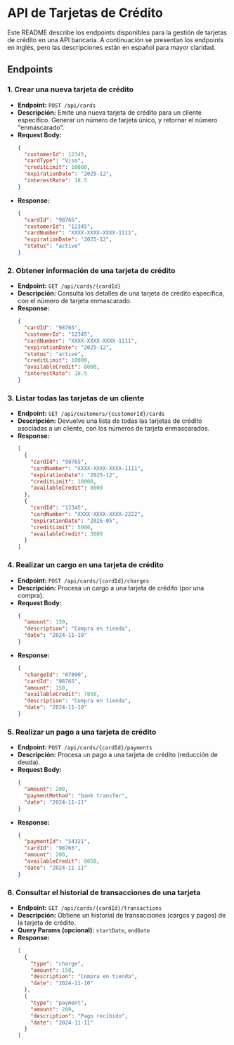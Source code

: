 # API de Tarjetas de Crédito

Este README describe los endpoints disponibles para la gestión de tarjetas de crédito en una API bancaria. A continuación se presentan los endpoints en inglés, pero las descripciones están en español para mayor claridad.

## Endpoints

### 1. **Crear una nueva tarjeta de crédito**
   - **Endpoint:** `POST /api/cards`
   - **Descripción:** Emite una nueva tarjeta de crédito para un cliente específico. Generar un número de tarjeta único, y retornar el número "enmascarado".
   - **Request Body:**
     ```json
     {
       "customerId": 12345,
       "cardType": "Visa",
       "creditLimit": 10000,
       "expirationDate": "2025-12",
       "interestRate": 18.5
     }
     ```
   - **Response:**
     ```json
     {
       "cardId": "98765",
       "customerId": "12345",
       "cardNumber": "XXXX-XXXX-XXXX-1111",
       "expirationDate": "2025-12",
       "status": "active"
     }
     ```

### 2. **Obtener información de una tarjeta de crédito**
   - **Endpoint:** `GET /api/cards/{cardId}`
   - **Descripción:** Consulta los detalles de una tarjeta de crédito específica, con el número de tarjeta enmascarado.
   - **Response:**
     ```json
     {
       "cardId": "98765",
       "customerId": "12345",
       "cardNumber": "XXXX-XXXX-XXXX-1111",
       "expirationDate": "2025-12",
       "status": "active",
       "creditLimit": 10000,
       "availableCredit": 8000,
       "interestRate": 18.5
     }
     ```

### 3. **Listar todas las tarjetas de un cliente**
   - **Endpoint:** `GET /api/customers/{customerId}/cards`
   - **Descripción:** Devuelve una lista de todas las tarjetas de crédito asociadas a un cliente, con los números de tarjeta enmascarados.
   - **Response:**
     ```json
     [
       {
         "cardId": "98765",
         "cardNumber": "XXXX-XXXX-XXXX-1111",
         "expirationDate": "2025-12",
         "creditLimit": 10000,
         "availableCredit": 8000
       },
       {
         "cardId": "12345",
         "cardNumber": "XXXX-XXXX-XXXX-2222",
         "expirationDate": "2026-05",
         "creditLimit": 5000,
         "availableCredit": 3000
       }
     ]
     ```

### 4. **Realizar un cargo en una tarjeta de crédito**
   - **Endpoint:** `POST /api/cards/{cardId}/charges`
   - **Descripción:** Procesa un cargo a una tarjeta de crédito (por una compra).
   - **Request Body:**
     ```json
     {
       "amount": 150,
       "description": "Compra en tienda",
       "date": "2024-11-10"
     }
     ```
   - **Response:**
     ```json
     {
       "chargeId": "67890",
       "cardId": "98765",
       "amount": 150,
       "availableCredit": 7850,
       "description": "Compra en tienda",
       "date": "2024-11-10"
     }
     ```

### 5. **Realizar un pago a una tarjeta de crédito**
   - **Endpoint:** `POST /api/cards/{cardId}/payments`
   - **Descripción:** Procesa un pago a una tarjeta de crédito (reducción de deuda).
   - **Request Body:**
     ```json
     {
       "amount": 200,
       "paymentMethod": "bank transfer",
       "date": "2024-11-11"
     }
     ```
   - **Response:**
     ```json
     {
       "paymentId": "54321",
       "cardId": "98765",
       "amount": 200,
       "availableCredit": 8050,
       "date": "2024-11-11"
     }
     ```

### 6. **Consultar el historial de transacciones de una tarjeta**
   - **Endpoint:** `GET /api/cards/{cardId}/transactions`
   - **Descripción:** Obtiene un historial de transacciones (cargos y pagos) de la tarjeta de crédito.
   - **Query Params (opcional):** `startDate`, `endDate`
   - **Response:**
     ```json
     [
       {
         "type": "charge",
         "amount": 150,
         "description": "Compra en tienda",
         "date": "2024-11-10"
       },
       {
         "type": "payment",
         "amount": 200,
         "description": "Pago recibido",
         "date": "2024-11-11"
       }
     ]
     ```
